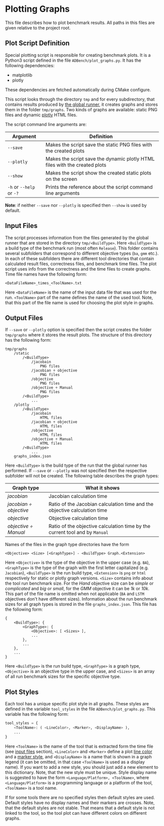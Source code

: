 # Plotting Graphs

This file describes how to plot benchmark results. All paths in this files are given relative to the project root.

## Plot Script Definition

Special plotting script is responsible for creating benchmark plots. It is a Python3 script defined in the file `ADBench/plot_graphs.py`. It has the following dependencies:

* matplotlib
* plotly

These dependencies are fetched automatically during CMake configure.

This script looks through the directory `tmp` and for every subdirectory, that contains results produced by [the global runner](./GlobalRunner.md), it creates graphs and stores them in the folder `tmp/graphs`. Two kinds of graphs are available: static PNG files and dynamic [plotly](https://plot.ly/python/) HTML files.

The script command line arguments are:

| Argument | Definition |
| -- | -- |
| `--save` | Makes the script save the static PNG files with the created plots |
| `--plotly` | Makes the script save the dynamic plotly HTML files with the created plots |
| `--show` | Makes the script show the created static plots on the screen |
| `-h` or `--help` or `-?` | Prints the reference about the script command line arguments |

__Note__: if neither `--save` nor `--plotly` is specified then `--show` is used by default.

## Input Files

The script processes information from the files generated by the global runner that are stored in the directory `tmp/<BuildType>`. Here `<BuildType>` is a build type of the benchmark run (most often `Release`). This folder contains several subfolders that correspond to different objective types (`ba`, `gmm` etc.). In each of these subfolders there are different tool directories that contain calculated result files, correctness files, and benchmark time files. The plot script uses info from the correctness and the time files to create graphs. Time file names have the following form:

```
<DataFileName>_times_<ToolName>.txt
```

Here `<DataFileName>` is the name of the input data file that was used for the run. `<ToolName>` part of the name defines the name of the used tool. Note, that this part of the file name is used for choosing the plot style in graphs.

## Output Files

If `--save` or `--plotly` option is specified then the script creates the folder `tmp/graphs` where it stores the result plots. The structure of this directory has the following form:

```
tmp/graphs
    /static
        /<BuildType>
            /jacobain
                PNG files
            /jacobian ÷ objective
                PNG files
            /objective
                PNG files
            /objective ÷ Manual
                PNG files
        /<BuildType>
            ...
    /plotly
        /<BuildType>
            /jacobain
                HTML files
            /jacobian ÷ objective
                HTML files
            /objective
                HTML files
            /objective ÷ Manual
                HTML files
        /<BuildType>
            ...
    graphs_index.json
```

Here `<BuildType>` is the build type of the run that the global runner has performed. If `--save` or `--plotly` was not specified then the respective subfolder will not be created. The following table describes the graph types:

| Graph type | What it shows |
| -- | -- |
| *jacobian* | Jacobian calculation time |
| *jacobian ÷ objective* | Ratio of the Jacobian calculation time and the objective calculation time |
| *objective* | Objective calculation time |
| *objective ÷ Manual* | Ratio of the objective calculation time by the current tool and by `Manual` |

Names of the files in the graph type directories have the form

```
<Objective> <Size> [<GraphType>] - <BuildType> Graph.<Extension>
```

Here `<Objective>` is the type of the objective in the upper case (e.g. `BA`), `<GraphType>` is the type of the graph with the first letter capitalized (e.g. `Jacobian`), `<BuildType>` is the run build type, `<Extension>` is `png` or `html` respectively for static or plotly graph versions. `<Size>` contains info about the tool run benchmark size. For the _Hand_ objective size can be _simple_ or _complicated_ and _big_ or _small_, for the _GMM_ objective it can be _1k_ or _10k_. This part of the file name is omitted when not applicable (`BA` and `LSTM` objectives don't have different sizes). Information about the run benchmark sizes for all graph types is stored in the file `graphs_index.json`. This file has the following form:

```
{
    <BuildType>: {
        <GraphType>: {
            <Objective>: [ <Sizes> ],
            ...
        },
        ...
    },
    ...
}
```

Here `<BuildType>` is the run build type, `<GraphType>` is a graph type, `<Objective>` is an objective type in the upper case, and `<Sizes>` is an array of all run benchmark sizes for the specific objective type.

## Plot Styles

Each tool has a unique specific plot style in all graphs. These styles are defined in the variable `tool_styles` in the file `ADBench/plot_graphs.py`. This variable has the following form:

```python
tool_styles = {
    <ToolName>: ( <LineColor>, <Marker>, <DisplayName> ),
    ...
}
```

Here `<ToolName>` is the name of the tool that is extracted form the time file (see [input files](#Input-files) section), `<LineColor>` and `<Marker>` define a plot [line color](https://matplotlib.org/2.0.2/api/colors_api.html) and a [marker style](https://matplotlib.org/2.1.2/api/markers_api.html#module-matplotlib.markers), and `<DisplayName>` is a name that is shown in a graph legend (it can be omitted, in that case `<ToolName>` is used as a display name). If you want to add a new style, you should just add a new element to this dictionary. Note, that the new style must be unique. Style display name is suggested to have the form `<Language/Platform>, <ToolName>`, where `<Language/Platform>` is a programming language or a platform of the tool, `<ToolName>` is a tool name.

If for some tools there are no specified styles then default styles are used. Default styles have no display names and their markers are crosses. Note, that the default styles are not stable. That means that a default style is not linked to the tool, so the tool plot can have different colors on different graphs. 